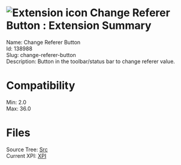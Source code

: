 # ![Extension icon](https://addons.thunderbird.net/user-media/addon_icons/138/138988-64.png?modified=1351221355) Change Referer Button : Extension Summary

Name: Change Referer Button  
Id: 138988  
Slug: change-referer-button  
Description: Button in the toolbar/status bar to change referer value.
  

# Compatibility
Min: 2.0  
Max: 36.0  

# Files

Source Tree: [Src](C:/Dev/Thunderbird/ThunderKdB/xall/xOther/138988-change-referer-button/src)  
Current XPI: [XPI](C:/Dev/Thunderbird/ThunderKdB/xall/xOther/138988-change-referer-button/xpi)  




